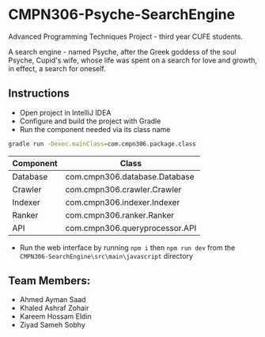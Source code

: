 # CMPN306-Psyche-SearchEngine

Advanced Programming Techniques Project - third year CUFE students.

A search engine - named Psyche, after the Greek goddess of the soul Psyche, Cupid's wife, whose life was spent on a search for love and growth, in effect, a search for oneself.

## Instructions

- Open project in IntelliJ IDEA
- Configure and build the project with Gradle
- Run the component needed via its class name

```sh
gradle run -Dexec.mainClass=com.cmpn306.package.class
```

| Component | Class                          |
| --------- | ------------------------------ |
| Database  | com.cmpn306.database.Database  |
| Crawler   | com.cmpn306.crawler.Crawler    |
| Indexer   | com.cmpn306.indexer.Indexer    |
| Ranker    | com.cmpn306.ranker.Ranker      |
| API       | com.cmpn306.queryprocessor.API |

- Run the web interface by running `npm i` then `npm run dev` from the `CMPN306-SearchEngine\src\main\javascript` directory

## Team Members:

- Ahmed Ayman Saad
- Khaled Ashraf Zohair
- Kareem Hossam Eldin
- Ziyad Sameh Sobhy
